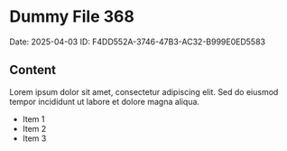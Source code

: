 # Dummy File 368

Date: 2025-04-03
ID: F4DD552A-3746-47B3-AC32-B999E0ED5583

## Content

Lorem ipsum dolor sit amet, consectetur adipiscing elit.
Sed do eiusmod tempor incididunt ut labore et dolore magna aliqua.

* Item 1
* Item 2
* Item 3

